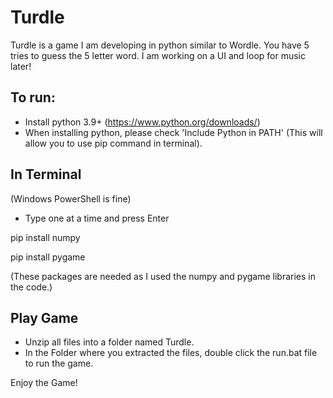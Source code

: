# Turdle
Turdle is a game I am developing in python similar to Wordle. You have 5 tries to guess the 5 letter word. I am working on a UI and loop for music later!

To run:
- 
- Install python 3.9+ (https://www.python.org/downloads/)
- When installing python, please check 'Include Python in PATH' (This will allow you to use pip command in terminal).

In Terminal 
-
(Windows PowerShell is fine)

- Type one at a time and press Enter

pip install numpy

pip install pygame

(These packages are needed as I used the numpy and pygame libraries in the code.)

Play Game
-
- Unzip all files into a folder named Turdle.
- In the Folder where you extracted the files, double click the run.bat file to run the game.

Enjoy the Game!
